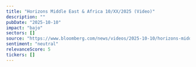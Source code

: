 ```yaml
---
title: "Horizons Middle East & Africa 10/XX/2025 (Video)"
description: ""
pubDate: "2025-10-10"
impact: "bajo"
sectors: []
source: "https://www.bloomberg.com/news/videos/2025-10-10/horizons-middle-east-africa-10-xx-2025-video"
sentiment: "neutral"
relevanceScore: 5
tickers: []
---
```

